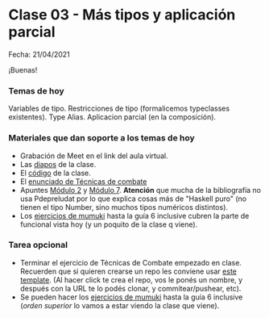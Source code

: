 # Clase 03 - Más tipos y aplicación parcial

Fecha: 21/04/2021

¡Buenas!

### Temas de hoy
Variables de tipo. Restricciones de tipo (formalicemos typeclasses existentes). Type Alias. Aplicacion parcial (en la composición).  

### Materiales que dan soporte a los temas de hoy

* Grabación de Meet en el link del aula virtual.
* Las [diapos](https://docs.google.com/presentation/d/1P_oLC9hDIPfwZ8mpEnxBrneTGWYwsODZCUt7_-MNbI8/edit?usp=sharing) de la clase.
* El [código](https://github.com/pdepjm/2021-f-clase3) de la clase.
* El [enunciado de Técnicas de combate](https://docs.google.com/document/d/1-lM5Yo3Kc2cici86Q9OI6eUEayhRN2DmqYnK14SuuIM/edit?usp=sharing)
* Apuntes [Módulo 2](https://docs.google.com/document/d/1n7TPE2qRpFSnj95lIZFD-q7Ko_DT9XZLH9_kEkNClrU/edit) y [Módulo 7](https://docs.google.com/document/d/1q2o2zCBU2LOfJs3nWG7-r6SaFHCIU5c0M4CJNmqOIO0/edit). **Atención** que mucha de la bibliografía no usa Pdepreludat por lo que explica cosas más de "Haskell puro" (no tienen el tipo Number, sino muchos tipos numéricos distintos).
* Los [ejercicios de mumuki](https://mumuki.io/pdep-utn/chapters/435-programacion-funcional) hasta la guía 6 inclusive cubren la parte de funcional vista hoy (y un poquito de la clase q viene). 

### Tarea opcional

* Terminar el ejercicio de Técnicas de Combate empezado en clase. Recuerden que si quieren crearse un repo les conviene usar [este template](https://github.com/pdepjm/2021-f-proyectoBase). (Al hacer click te crea el repo, vos le ponés un nombre, y después con la URL te lo podés clonar, y commitear/pushear, etc).
* Se pueden hacer los [ejercicios de mumuki](https://mumuki.io/pdep-utn/chapters/435-programacion-funcional) hasta la guía 6 inclusive (_orden superior_ lo vamos a estar viendo la clase que viene).
